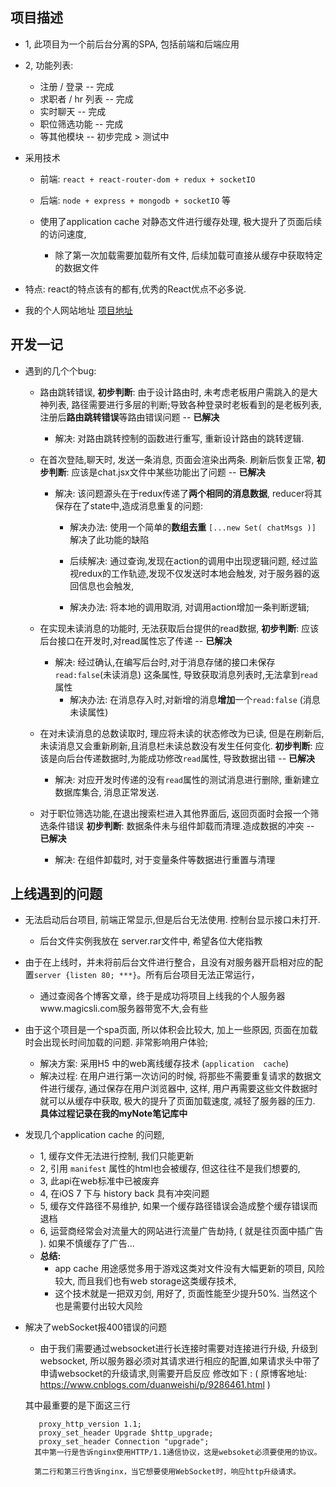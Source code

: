 ## 项目描述

+ 1,  此项目为一个前后台分离的SPA, 包括前端和后端应用
+ 2,  功能列表: 
  + 注册 / 登录  -- 完成
  + 求职者 / hr  列表  -- 完成
  + 实时聊天   -- 完成
  + 职位筛选功能  -- 完成
  + 等其他模块 -- 初步完成 > 测试中
+ 采用技术 
  + 前端: ` react + react-router-dom + redux + socketIO ` 
  + 后端: `node + express + mongodb + socketIO` 等

  + 使用了application cache 对静态文件进行缓存处理, 极大提升了页面后续的访问速度, 
     - 除了第一次加载需要加载所有文件, 后续加载可直接从缓存中获取特定的数据文件 

+ 特点:  react的特点该有的都有,优秀的React优点不必多说. 
+ 我的个人网站地址 <a href="https://www.magicsli.com">项目地址</a>

## 开发一记
+ 遇到的几个个bug:

    - 路由跳转错误, **初步判断**: 由于设计路由时, 未考虑老板用户需跳入的是大神列表, 路径需要进行多层的判断;导致各种登录时老板看到的是老板列表, 注册后**路由跳转错误**等路由错误问题   -- **已解决**
        - 解决: 对路由跳转控制的函数进行重写, 重新设计路由的跳转逻辑. 


    - 在首次登陆,聊天时, 发送一条消息, 页面会渲染出两条. 刷新后恢复正常, **初步判断**: 应该是chat.jsx文件中某些功能出了问题     -- **已解决**
        - 解决: 该问题源头在于redux传递了**两个相同的消息数据**, reducer将其保存在了state中,造成消息重复的问题:
            - 解决办法: 使用一个简单的**数组去重** `[...new Set( chatMsgs )]` 解决了此功能的缺陷

            - 后续解决: 通过查询,发现在action的调用中出现逻辑问题, 经过监视redux的工作轨迹,发现不仅发送时本地会触发, 对于服务器的返回信息也会触发,
            - 解决办法: 将本地的调用取消, 对调用action增加一条判断逻辑;


    - 在实现未读消息的功能时, 无法获取后台提供的read数据, **初步判断**: 应该后台接口在开发时,对read属性忘了传递     -- **已解决**
        - 解决: 经过确认,在编写后台时,对于消息存储的接口未保存`read:false`(未读消息) 这条属性, 导致获取消息列表时,无法拿到`read`属性
            - 解决办法: 在消息存入时,对新增的消息**增加**一个`read:false` (消息未读属性)

    - 在对未读消息的总数读取时, 理应将未读的状态修改为已读, 但是在刷新后,未读消息又会重新刷新,且消息栏未读总数没有发生任何变化. **初步判断**: 应该是向后台传递数据时,为能成功修改`read`属性, 导致数据出错     -- **已解决**
        - 解决: 对应开发时传递的没有`read`属性的测试消息进行删除, 重新建立数据库集合, 消息正常发送. 
    
    - 对于职位筛选功能,在退出搜索栏进入其他界面后, 返回页面时会报一个筛选条件错误    **初步判断**: 数据条件未与组件卸载而清理.造成数据的冲突  -- **已解决**
        - 解决: 在组件卸载时, 对于变量条件等数据进行重置与清理
    
## 上线遇到的问题
   + 无法启动后台项目, 前端正常显示,但是后台无法使用. 控制台显示接口未打开. 
      - 后台文件实例我放在 server.rar文件中, 希望各位大佬指教 
      
   + 由于在上线时，并未将前后台文件进行整合，且没有对服务器开启相对应的配置`server {listen 80; ***}`。所有后台项目无法正常运行，
      - 通过查阅各个博客文章，终于是成功将项目上线我的个人服务器www.magicsli.com服务器带宽不大,会有些
    
   + 由于这个项目是一个spa页面, 所以体积会比较大, 加上一些原因, 页面在加载时会出现长时间加载的问题. 非常影响用户体验;
      - 解决方案:  采用H5 中的web离线缓存技术 (`application  cache`)
      - 解决过程:  在用户进行第一次访问的时候, 将那些不需要重复请求的数据文件进行缓存, 通过保存在用户浏览器中, 这样, 用户再需要这些文件数据时就可以从缓存中获取, 极大的提升了页面加载速度, 减轻了服务器的压力.  **具体过程记录在我的myNote笔记库中**
      
   + 发现几个application cache 的问题, 
      - 1, 缓存文件无法进行控制, 我们只能更新
      - 2, 引用 `manifest` 属性的html也会被缓存, 但这往往不是我们想要的, 
      - 3, 此api在web标准中已被废弃
      - 4, 在iOS 7 下与 history back 具有冲突问题
      - 5, 缓存文件路径不易维护, 如果一个缓存路径错误会造成整个缓存错误而退档
      - 6, 运营商经常会对流量大的网站进行流量广告劫持, ( 就是往页面中插广告 ). 如果不慎缓存了广告...
      - **总结:**
           - app cache 用途感觉多用于游戏这类对文件没有大幅更新的项目, 风险较大, 而且我们也有web storage这类缓存技术, 
           - 这个技术就是一把双刃剑, 用好了, 页面性能至少提升50%. 当然这个也是需要付出较大风险

  + 解决了webSocket报400错误的问题
      - 由于我们需要通过websocket进行长连接时需要对连接进行升级, 升级到websocket, 所以服务器必须对其请求进行相应的配置,如果请求头中带了申请websocket的升级请求,则需要开启反应 修改如下 :    ( 原博客地址: https://www.cnblogs.com/duanweishi/p/9286461.html )
      
      其中最重要的是下面这三行

           proxy_http_version 1.1;
           proxy_set_header Upgrade $http_upgrade;
           proxy_set_header Connection "upgrade";
          其中第一行是告诉nginx使用HTTP/1.1通信协议，这是websoket必须要使用的协议。

          第二行和第三行告诉nginx，当它想要使用WebSocket时，响应http升级请求。
      
  
